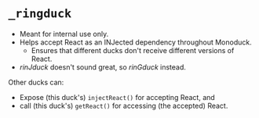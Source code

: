 # `_ringduck`

- Meant for internal use only.
- Helps accept React as an INJected dependency throughout Monoduck.
    - Ensures that different ducks don't receive different versions of React.
- _rinJduck_ doesn't sound great, so _rinGduck_ instead.

Other ducks can:
- Expose (this duck's) `injectReact()` for accepting React, and
- call (this duck's) `getReact()` for accessing (the accepted) React.
